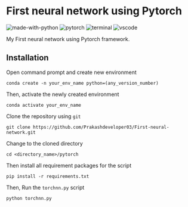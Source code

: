 # First neural network using Pytorch
![made-with-python](https://img.shields.io/badge/Made%20with-Python-0078D4.svg)
![pytorch](https://img.shields.io/badge/PyTorch-EE4C2C?logo=PyTorch&logoColor=white)
![terminal](https://img.shields.io/badge/Windows%20Terminal-4D4D4D?&logo=Windows%20terminal&logoColor=white)
![vscode](https://img.shields.io/badge/Visual_Studio_Code-0078D4?&logo=visual%20studio%20code&logoColor=white)

My First neural network using Pytorch framework.

## Installation
Open command prompt and create new environment
```
conda create -n your_env_name python=(any_version_number)
```
Then, activate the newly created environment
```
conda activate your_env_name
```
Clone the repository using `git`
```
git clone https://github.com/Prakashdeveloper03/First-neural-network.git
```
Change to the cloned directory
```
cd <directory_name>/pytorch
```
Then install all requirement packages for the script
```
pip install -r requirements.txt
```
Then, Run the `torchnn.py` script
```
python torchnn.py
```